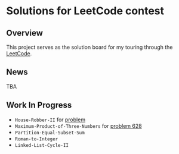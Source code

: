 # Solutions for LeetCode contest

## Overview  
This project serves as the solution board for my touring through the [LeetCode](https://leetcode.com/).

## News  
TBA

## Work In Progress  
+ `House-Robber-II` for [problem](https://leetcode.com/problems/house-robber-ii/description/)  
+ `Maximum-Product-of-Three-Numbers` for [problem 628](https://leetcode.com/problems/maximum-product-of-three-numbers/description/)  
+ `Partition-Equal-Subset-Sum`  
+ `Roman-to-Integer`  
+ `Linked-List-Cycle-II`  
